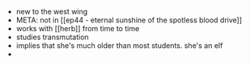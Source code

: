 - new to the west wing
- META: not in [[ep44 - eternal sunshine of the spotless blood drive]]
- works with [[herb]] from time to time
- studies transmutation
- implies that she's much older than most students. she's an elf
- 
